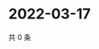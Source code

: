 # 2022-03-17

共 0 条

<!-- BEGIN WEIBO -->
<!-- 最后更新时间 Thu Mar 17 2022 13:14:14 GMT+0800 (China Standard Time) -->

<!-- END WEIBO -->
